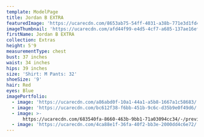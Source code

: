 ```yaml
---
template: ModelPage
title: Jordan B EXTRA
featuredImage: 'https://ucarecdn.com/8653ab75-54ff-4031-a38b-771e3d1fd4b7/'
imageThumbnail: 'https://ucarecdn.com/afd44f99-e4d5-4cf7-a685-137ae16efff9/'
firstName: Jordan B EXTRA
collection: Extras
height: 5'9
measurementType: chest
bust: 37 inches
waist: 34 inches
hips: 39 inches
size: 'Shirt: M Pants: 32'
shoeSize: '9'
hair: Red
eyes: Blue
imagePortfolio:
  - image: 'https://ucarecdn.com/a86abd0f-10a1-44a1-a5b8-1667a1c58683/'
  - image: 'https://ucarecdn.com/bc612f38-f6bb-451b-9c6c-d35b9e0f49d6/'
  - image: >-
      https://ucarecdn.com/683540fa-8660-463b-9bb1-71a03094cc34/-/preview/-/rotate/90/
  - image: 'https://ucarecdn.com/4ca88e1f-36fa-40f2-bb3e-2000dd4c6e72/'
---
```


